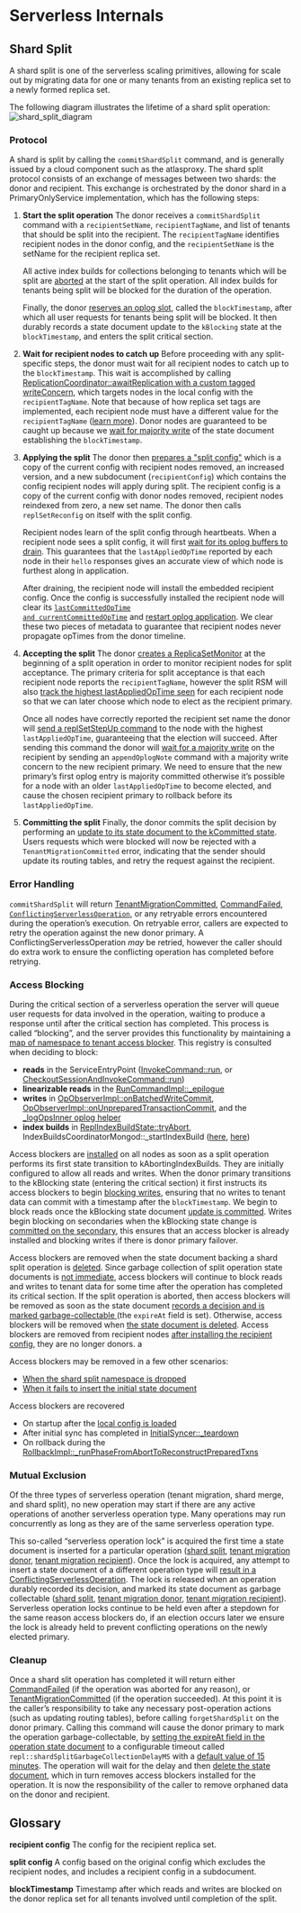 
# Serverless Internals

## Shard Split
A shard split is one of the serverless scaling primitives, allowing for scale out by migrating data for one or many tenants from an existing replica set to a newly formed replica set.

The following diagram illustrates the lifetime of a shard split operation:
![shard_split_diagram](../../../../docs/images/shard_split_diagram.png)

### Protocol
A shard is split by calling the `commitShardSplit` command, and is generally issued by a cloud component such as the atlasproxy. The shard split protocol consists of an exchange of messages between two shards: the donor and recipient. This exchange is orchestrated by the donor shard in a PrimaryOnlyService implementation, which has the following steps:

1. **Start the split operation**
The donor receives a `commitShardSplit` command with a `recipientSetName`, `recipientTagName`, and list of tenants that should be split into the recipient. The `recipientTagName` identifies recipient nodes in the donor config, and the `recipientSetName` is the setName for the recipient replica set.

	All active index builds for collections belonging to tenants which will be split are [aborted](https://github.com/mongodb/mongo/blob/646eed48d0da896588759030f2ec546ac6fbbd48/src/mongo/db/serverless/shard_split_donor_service.cpp#L649-L652) at the start of the split operation. All index builds for tenants being split will be blocked for the duration of the operation.

    Finally, the donor [reserves an oplog slot](https://github.com/mongodb/mongo/blob/646eed48d0da896588759030f2ec546ac6fbbd48/src/mongo/db/serverless/shard_split_donor_service.cpp#L926), called the `blockTimestamp`, after which all user requests for tenants being split will be blocked. It then durably records a state document update to the `kBlocking` state at the `blockTimestamp`, and enters the split critical section.

2. **Wait for recipient nodes to catch up**
Before proceeding with any split-specific steps, the donor must wait for all recipient nodes to catch up to the `blockTimestamp`. This wait is accomplished by calling [ReplicationCoordinator::awaitReplication with a custom tagged writeConcern](https://github.com/mongodb/mongo/blob/646eed48d0da896588759030f2ec546ac6fbbd48/src/mongo/db/serverless/shard_split_donor_service.cpp#L702), which targets nodes in the local config with the `recipientTagName`. Note that because of how replica set tags are implemented, each recipient node must have a different value for the `recipientTagName` ([learn more](https://www.mongodb.com/docs/manual/tutorial/configure-replica-set-tag-sets/#std-label-configure-custom-write-concern)). Donor nodes are guaranteed to be caught up because we [wait for majority write](https://github.com/mongodb/mongo/blob/c2a1125bc0bb729acfec94a94be924b2bb65d128/src/mongo/db/serverless/shard_split_donor_service.cpp#L663-L667) of the state document establishing the `blockTimestamp`.

4. **Applying the split**
    The donor then [prepares a "split config"](https://github.com/mongodb/mongo/blob/646eed48d0da896588759030f2ec546ac6fbbd48/src/mongo/db/serverless/shard_split_donor_service.cpp#L718-L730) which is a copy of the current config with recipient nodes removed, an increased version, and a new subdocument (`recipientConfig`) which contains the config recipient nodes will apply during split. The recipient config is a copy of the current config with donor nodes removed, recipient nodes reindexed from zero, a new set name. The donor then calls `replSetReconfig` on itself with the split config.

    Recipient nodes learn of the split config through heartbeats. When a recipient node sees a split config, it will first [wait for its oplog buffers to drain](https://github.com/mongodb/mongo/blob/646eed48d0da896588759030f2ec546ac6fbbd48/src/mongo/db/repl/replication_coordinator_impl_heartbeat.cpp#L682). This guarantees that the `lastAppliedOpTime` reported by each node in their `hello` responses gives an accurate view of which node is furthest along in application.

    After draining, the recipient node will install the embedded recipient config. Once the config is successfully installed the recipient node will clear its <code>[lastCommittedOpTime and currentCommittedOpTime](https://github.com/mongodb/mongo/blob/646eed48d0da896588759030f2ec546ac6fbbd48/src/mongo/db/repl/replication_coordinator_impl_heartbeat.cpp#L1065-L1066)</code> and [restart oplog application](https://github.com/mongodb/mongo/blob/646eed48d0da896588759030f2ec546ac6fbbd48/src/mongo/db/repl/replication_coordinator_impl_heartbeat.cpp#L1068-L1070). We clear these two pieces of metadata to guarantee that recipient nodes never propagate opTimes from the donor timeline.

5. **Accepting the split**
    The donor [creates a ReplicaSetMonitor](https://github.com/mongodb/mongo/blob/646eed48d0da896588759030f2ec546ac6fbbd48/src/mongo/db/serverless/shard_split_donor_service.cpp#L561) at the beginning of a split operation in order to monitor recipient nodes for split acceptance. The primary criteria for split acceptance is that each recipient node reports the `recipientTagName`, however the split RSM will also [track the highest lastAppliedOpTime seen](https://github.com/mongodb/mongo/blob/646eed48d0da896588759030f2ec546ac6fbbd48/src/mongo/db/serverless/shard_split_utils.cpp#L329) for each recipient node so that we can later choose which node to elect as the recipient primary.

    Once all nodes have correctly reported the recipient set name the donor will [send a replSetStepUp command](https://github.com/mongodb/mongo/blob/646eed48d0da896588759030f2ec546ac6fbbd48/src/mongo/db/serverless/shard_split_donor_service.cpp#L850) to the node with the highest `lastAppliedOpTime`, guaranteeing that the election will succeed. After sending this command the donor will [wait for a majority write](https://github.com/mongodb/mongo/blob/646eed48d0da896588759030f2ec546ac6fbbd48/src/mongo/db/serverless/shard_split_donor_service.cpp#L856) on the recipient by sending an `appendOplogNote` command with a majority write concern to the new recipient primary. We need to ensure that the new primary’s first oplog entry is majority committed otherwise it’s possible for a node with an older `lastAppliedOpTime` to become elected, and cause the chosen recipient primary to rollback before its `lastAppliedOpTime`.

6. **Committing the split**
    Finally, the donor commits the split decision by performing an [update to its state document to the kCommitted state](https://github.com/mongodb/mongo/blob/646eed48d0da896588759030f2ec546ac6fbbd48/src/mongo/db/serverless/shard_split_donor_service.cpp#L869-L870). Users requests which were blocked will now be rejected with a `TenantMigrationCommitted` error, indicating that the sender should update its routing tables, and retry the request against the recipient.

### Error Handling
`commitShardSplit` will return [TenantMigrationCommitted](https://github.com/mongodb/mongo/blob/1c4fafd4ae5c082f36a8af1442aa48174962b1b4/src/mongo/db/serverless/shard_split_commands.cpp#L171-L173), [CommandFailed](https://github.com/mongodb/mongo/blob/1c4fafd4ae5c082f36a8af1442aa48174962b1b4/src/mongo/db/serverless/shard_split_commands.cpp#L166-L169), <code>[ConflictingServerlessOperation](https://github.com/mongodb/mongo/blob/1c4fafd4ae5c082f36a8af1442aa48174962b1b4/src/mongo/db/serverless/serverless_operation_lock_registry.cpp#L52-L54)</code>, or any retryable errors encountered during the operation’s execution. On retryable error, callers are expected to retry the operation against the new donor primary. A ConflictingServerlessOperation <em>may </em>be retried, however the caller should do extra work to ensure the conflicting operation has completed before retrying.

### Access Blocking
During the critical section of a serverless operation the server will queue user requests for data involved in the operation, waiting to produce a response until after the critical section has completed. This process is called “blocking”, and the server provides this functionality by maintaining a [map of namespace to tenant access blocker](https://github.com/mongodb/mongo/blob/87b60722e3c5ddaf7bc73d1ba08b31b437ef4f48/src/mongo/db/repl/tenant_migration_access_blocker_registry.h#L199). This registry is consulted when deciding to block:
* **reads** in the ServiceEntryPoint ([InvokeCommand::run](https://github.com/mongodb/mongo/blob/e476ee17e9258f540d97a51baf471f5496488e33/src/mongo/db/service_entry_point_common.cpp#L868), or [CheckoutSessionAndInvokeCommand::run](https://github.com/mongodb/mongo/blob/e476ee17e9258f540d97a51baf471f5496488e33/src/mongo/db/service_entry_point_common.cpp#L886))
* **linearizable reads** in the [RunCommandImpl::_epilogue](https://github.com/mongodb/mongo/blob/e476ee17e9258f540d97a51baf471f5496488e33/src/mongo/db/service_entry_point_common.cpp#L1226)
* **writes** in [OpObserverImpl::onBatchedWriteCommit](https://github.com/mongodb/mongo/blob/e476ee17e9258f540d97a51baf471f5496488e33/src/mongo/db/op_observer/op_observer_impl.cpp#L2107), [OpObserverImpl::onUnpreparedTransactionCommit](https://github.com/mongodb/mongo/blob/e476ee17e9258f540d97a51baf471f5496488e33/src/mongo/db/op_observer/op_observer_impl.cpp#L2036), and the [_logOpsInner oplog helper](https://github.com/mongodb/mongo/blob/e476ee17e9258f540d97a51baf471f5496488e33/src/mongo/db/repl/oplog.cpp#L384)
* **index builds** in [ReplIndexBuildState::tryAbort](https://github.com/mongodb/mongo/blob/e476ee17e9258f540d97a51baf471f5496488e33/src/mongo/db/repl_index_build_state.cpp#L351), IndexBuildsCoordinatorMongod::_startIndexBuild ([here](https://github.com/mongodb/mongo/blob/e476ee17e9258f540d97a51baf471f5496488e33/src/mongo/db/index_builds_coordinator_mongod.cpp#L200), [here](https://github.com/mongodb/mongo/blob/e476ee17e9258f540d97a51baf471f5496488e33/src/mongo/db/index_builds_coordinator_mongod.cpp#L275))

Access blockers are [installed](https://github.com/mongodb/mongo/blob/87b60722e3c5ddaf7bc73d1ba08b31b437ef4f48/src/mongo/db/serverless/shard_split_donor_op_observer.cpp#L155-L161) on all nodes as soon as a split operation performs its first state transition to kAbortingIndexBuilds. They are initially configured to allow all reads and writes. When the donor primary transitions to the kBlocking state (entering the critical section) it first instructs its access blockers to begin [blocking writes](https://github.com/mongodb/mongo/blob/87b60722e3c5ddaf7bc73d1ba08b31b437ef4f48/src/mongo/db/serverless/shard_split_donor_service.cpp#L918), ensuring that no writes to tenant data can commit with a timestamp after the `blockTimestamp`.  We begin to block reads once the kBlocking state document [update is committed](https://github.com/mongodb/mongo/blob/87b60722e3c5ddaf7bc73d1ba08b31b437ef4f48/src/mongo/db/serverless/shard_split_donor_op_observer.cpp#L201). Writes begin blocking on secondaries when the kBlocking state change is [committed on the secondary](https://github.com/mongodb/mongo/blob/87b60722e3c5ddaf7bc73d1ba08b31b437ef4f48/src/mongo/db/serverless/shard_split_donor_op_observer.cpp#L195), this ensures that an access blocker is already installed and blocking writes if there is donor primary failover.

Access blockers are removed when the state document backing a shard split operation is [deleted](https://github.com/mongodb/mongo/blob/87b60722e3c5ddaf7bc73d1ba08b31b437ef4f48/src/mongo/db/serverless/shard_split_donor_op_observer.cpp#L437). Since garbage collection of split operation state documents is [not immediate](https://github.com/mongodb/mongo/blob/87b60722e3c5ddaf7bc73d1ba08b31b437ef4f48/src/mongo/db/serverless/shard_split_donor_service.cpp#L1178-L1182), access blockers will continue to block reads and writes to tenant data for some time after the operation has completed its critical section. If the split operation is aborted, then access blockers will be removed as soon as the state document [records a decision and is marked garbage-collectable ](https://github.com/mongodb/mongo/blob/87b60722e3c5ddaf7bc73d1ba08b31b437ef4f48/src/mongo/db/serverless/shard_split_donor_op_observer.cpp#L297-L304)(the `expireAt` field is set). Otherwise, access blockers will be removed when [the state document is deleted](https://github.com/mongodb/mongo/blob/87b60722e3c5ddaf7bc73d1ba08b31b437ef4f48/src/mongo/db/serverless/shard_split_donor_op_observer.cpp#L435-L438). Access blockers are removed from recipient nodes [after installing the recipient config](https://github.com/mongodb/mongo/blob/e476ee17e9258f540d97a51baf471f5496488e33/src/mongo/db/repl/replication_coordinator_impl_heartbeat.cpp#L878-L887), they are no longer donors.  a

Access blockers may be removed in a few other scenarios:
* [When the shard split namespace is dropped](https://github.com/mongodb/mongo/blob/87b60722e3c5ddaf7bc73d1ba08b31b437ef4f48/src/mongo/db/serverless/shard_split_donor_op_observer.cpp#L456)
* [When it fails to insert the initial state document](https://github.com/mongodb/mongo/blob/87b60722e3c5ddaf7bc73d1ba08b31b437ef4f48/src/mongo/db/serverless/shard_split_donor_op_observer.cpp#L168-L169)

Access blockers are recovered
* On startup after the [local config is loaded](https://github.com/mongodb/mongo/blob/65154f6a1356de6ca09e04975a0acdfb1a0351ef/src/mongo/db/repl/replication_coordinator_impl.cpp#L537)
* After initial sync has completed in [InitialSyncer::_teardown](https://github.com/mongodb/mongo/blob/65154f6a1356de6ca09e04975a0acdfb1a0351ef/src/mongo/db/repl/initial_syncer.cpp#L580)
* On rollback during the [RollbackImpl::_runPhaseFromAbortToReconstructPreparedTxns](https://github.com/mongodb/mongo/blob/65154f6a1356de6ca09e04975a0acdfb1a0351ef/src/mongo/db/repl/rollback_impl.cpp#L655)

### Mutual Exclusion
Of the three types of serverless operation (tenant migration, shard merge, and shard split), no new operation may start if there are any active operations of another serverless operation type. Many operations may run concurrently as long as they are of the same serverless operation type.

This so-called “serverless operation lock” is acquired the first time a state document is inserted for a particular operation ([shard split](https://github.com/mongodb/mongo/blob/1c4fafd4ae5c082f36a8af1442aa48174962b1b4/src/mongo/db/serverless/shard_split_donor_op_observer.cpp#L152-L153), [tenant migration donor](https://github.com/mongodb/mongo/blob/1c4fafd4ae5c082f36a8af1442aa48174962b1b4/src/mongo/db/repl/tenant_migration_donor_op_observer.cpp#L58-L60), [tenant migration recipient](https://github.com/mongodb/mongo/blob/1c4fafd4ae5c082f36a8af1442aa48174962b1b4/src/mongo/db/repl/tenant_migration_recipient_op_observer.cpp#L189-L191)). Once the lock is acquired, any attempt to insert a state document of a different operation type will [result in a ConflictingServerlessOperation](https://github.com/mongodb/mongo/blob/1c4fafd4ae5c082f36a8af1442aa48174962b1b4/src/mongo/db/serverless/serverless_operation_lock_registry.cpp#L52-L54). The lock is released when an operation durably recorded its decision, and marked its state document as garbage collectable ([shard split](https://github.com/mongodb/mongo/blob/1c4fafd4ae5c082f36a8af1442aa48174962b1b4/src/mongo/db/serverless/shard_split_donor_op_observer.cpp#L261-L263), [tenant migration donor](https://github.com/mongodb/mongo/blob/1c4fafd4ae5c082f36a8af1442aa48174962b1b4/src/mongo/db/repl/tenant_migration_donor_op_observer.cpp#L169-L171), [tenant migration recipient](https://github.com/mongodb/mongo/blob/1c4fafd4ae5c082f36a8af1442aa48174962b1b4/src/mongo/db/repl/tenant_migration_recipient_op_observer.cpp#L220-L222)). Serverless operation locks continue to be held even after a stepdown for the same reason access blockers do, if an election occurs later we ensure the lock is already held to prevent conflicting operations on the newly elected primary.

### Cleanup
Once a shard slit operation has completed it will return either [CommandFailed](https://github.com/mongodb/mongo/blob/1c4fafd4ae5c082f36a8af1442aa48174962b1b4/src/mongo/db/serverless/shard_split_commands.cpp#L166-L169) (if the operation was aborted for any reason), or [TenantMigrationCommitted](https://github.com/mongodb/mongo/blob/1c4fafd4ae5c082f36a8af1442aa48174962b1b4/src/mongo/db/serverless/shard_split_commands.cpp#L171-L173) (if the operation succeeded). At this point it is the caller’s responsibility to take any necessary post-operation actions (such as updating routing tables), before calling `forgetShardSplit` on the donor primary. Calling this command will cause the donor primary to mark the operation garbage-collectable, by [setting the expireAt field in the operation state document](https://github.com/mongodb/mongo/blob/1c4fafd4ae5c082f36a8af1442aa48174962b1b4/src/mongo/db/serverless/shard_split_donor_service.cpp#L1140-L1141) to a configurable timeout called `repl::shardSplitGarbageCollectionDelayMS` with a [default value of 15 minutes](https://github.com/mongodb/mongo/blob/1c4fafd4ae5c082f36a8af1442aa48174962b1b4/src/mongo/db/repl/repl_server_parameters.idl#L688-L696).  The operation will wait for the delay and then [delete the state document](https://github.com/mongodb/mongo/blob/1c4fafd4ae5c082f36a8af1442aa48174962b1b4/src/mongo/db/serverless/shard_split_donor_service.cpp#L1186), which in turn removes access blockers installed for the operation. It is now the responsibility of the caller to remove orphaned data on the donor and recipient.

## Glossary
**recipient config**
The config for the recipient replica set.

**split config**
A config based on the original config which excludes the recipient nodes, and includes a recipient config in a subdocument.

**blockTimestamp**
Timestamp after which reads and writes are blocked on the donor replica set for all tenants involved until completion of the split.
